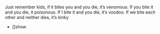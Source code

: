 Just remember kids, if it bites you and you die, it’s venomous. If you bite it and you die, it poisonous. If I bite it and you die, it’s voodoo. If we bite each other and neither dies, it’s kinky

- [[show

